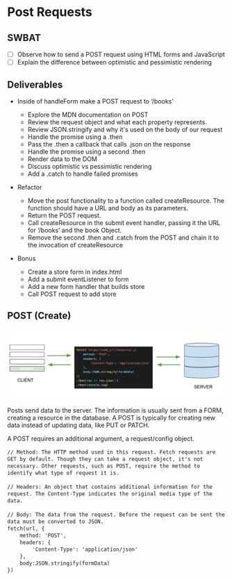 # Post Requests
## SWBAT
- [ ] Observe how to send a POST request using HTML forms and JavaScript
- [ ] Explain the difference between optimistic and pessimistic rendering

## Deliverables 
- Inside of handleForm make a POST request to ‘/books’
    - Explore the MDN documentation on POST 
    - Review the request object and what each property represents. 
    - Review JSON.stringify and why it's used on the body of our request
    - Handle the promise using a .then
    - Pass the .then a callback that calls .json on the response
    - Handle the promise using a second .then 
    - Render data to the DOM 
    - Discuss optimistic vs pessimistic rendering
    - Add a .catch to handle failed promises 

- Refactor 
    - Move the post functionality to a function called createResource. The function should have a URL and body as its parameters.
    - Return the POST request.
    - Call createResource in the submit event handler, passing it the URL for ‘/books’ and the book Object.
    - Remove the second .then and .catch from the POST and chain it to the invocation of createResource
- Bonus
    - Create a store form in index.html
    - Add a submit eventListener to form
    - Add a new form handler that builds store
    - Call POST request to add store

## POST (Create)
![post](assets/post.png)

Posts send data to the server. The information is usually sent from a FORM, creating a resource in the database. A POST is typically for creating new data instead of updating data, like PUT or PATCH.

A POST requires an additional argument, a request/config object.

```
// Method: The HTTP method used in this request. Fetch requests are GET by default. Though they can take a request object, it's not necessary. Other requests, such as POST, require the method to identify what type of request it is. 

// Headers: An object that contains additional information for the request. The Content-Type indicates the original media type of the data. 

// Body: The data from the request. Before the request can be sent the data must be converted to JSON.
fetch(url, {
    method: 'POST',
    headers: {
        'Content-Type': 'application/json'
    },
    body:JSON.stringify(formData)
})
```